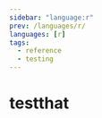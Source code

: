```yaml
---
sidebar: "language:r"
prev: /languages/r/
languages: [r]
tags:
  - reference
  - testing
---
```


# testthat

<!--
TODO: Finish this reference
TODO: Add tutorial and link to it
TODO: Add any recipes and link to them
-->
